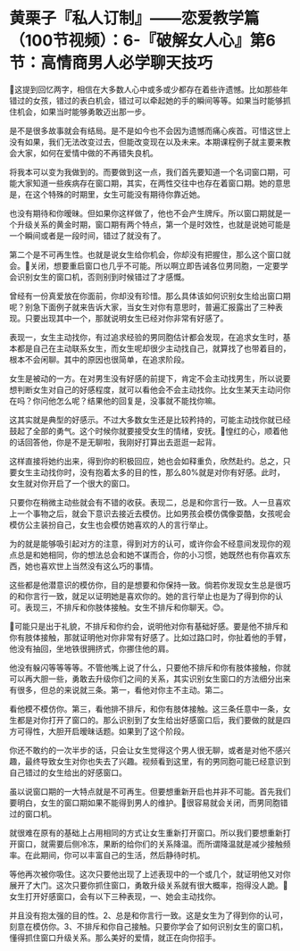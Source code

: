 # 黄栗子『私人订制』——恋爱教学篇（100节视频）：6-『破解女人心』第6节：高情商男人必学聊天技巧

🎼这提到回忆两字，相信在大多数人心中或多或少都存在着些许遗憾。比如那些年错过的女孩，错过的表白机会，错过可以牵起她的手的瞬间等等。如果当时能够抓住机会，如果当时能够勇敢迈出那一步。

是不是很多故事就会有结局。是不是如今也不会因为遗憾而痛心疾首。可惜这世上没有如果，我们无法改变过去，但能改变现在以及未来。本期课程例子就主要来教会大家，如何在爱情中做的不再错失良机。

将我本可以变为我做到的。而要做到这一点，我们首先要知道一个名词窗口期，可能大家知道一些疾病存在窗口期，其实，在两性交往中也存在着窗口期。她的意思是，在这个特殊的时期里，女生可能没有期待你靠近她。

也没有期待和你暧昧。但如果你这样做了，他也不会产生牌斥。所以窗口期就是一个升级关系的黄金时期，窗口期有两个特点，第一个是时效性，也就是说她可能是一个瞬间或者是一段时间，错过了就没有了。

第二个是不可再生性。也就是说女生给你机会，你却没有把握住，那么这个窗口就会。🎼关闭，想要重启窗口也几乎不可能。所以啊立即告诫各位男同胞，一定要学会识别女生的窗口机，否则别到时候错过了才感慨。

曾经有一份真爱放在你面前，你却没有珍惜。那么具体该如何识别女生给出窗口期呢？别急下面例子就来告诉大家，当女生对你有意思时，普遍汇报露出了三种表现。只要出现其中一个，那就说明女生已经对你非常有好感了。

表现一，女生主动找你，有过追求经验的男同胞估计都会发现，在追求女生时，基本都是自己在主动联系女生，而女生呢却很少主动找自己，就算找了也带着目的，根本不会闲聊。其中的原因也很简单，在追求阶段。

女生是被动的一方。在对男生没有好感的前提下，肯定不会主动找男生，所以说要想判断女生对自己的好感程度，就可以看他会不会主动找你。比女生某天主动问你在吗？你问他怎么呢？结果他的回复是，没事就不能找你嘛。

这其实就是典型的好感示。不过大多数女生还是比较矜持的，可能主动找你就已经鼓起了全部的勇气。这个时候你就要接受女生的情绪，安抚。🎼惶红的心，顺着他的话回答他，你是不是无聊啦，我刚好打算出去逛逛一起背。

这样直接将她约出来，得到你的积极回应，她也会如释重负，欣然赴约。总之，只要女生主动找你时，没有抱着太多的目的性，那么80%就是对你有好感。此时，女生就对你开启了一个很大的窗口。

只要你在稍微主动些就会有不错的收获。表现二，总是和你言行一致。人一旦喜欢上一个事物之后，就会下意识去接近去模仿。比如男孩会模仿偶像耍酷，女孩呢会模仿公主装扮自己，女生也会模仿她喜欢的人的言行举止。

为的就是能够吸引起对方的注意，得到对方的认可，或许你会不经意间发现你的观点总是和她相同，你的想法总会和她不谋而合，你的小习惯，她既然也有你喜欢东西，她也喜欢世上当然没有这么巧的事情。

这些都是他潜意识的模仿你，目的是想要和你保持一致。倘若你发现女生总是很巧的和你言行一致，就足以证明她是喜欢你的。她的言行举止也是为了得到你的认可。表现三，不排斥和你肢体接触。女生不排斥和你聊天。😊。

🎼可能只是出于礼貌，不排斥和你约会，说明他对你有基础好感。要是他不排斥和你有肢体接触，那就证明他对你非常有好感了。比如过路口时，你扯着他的手臂，他没有抽回，坐地铁很拥挤式，你挪住他的肩。

他没有躲闪等等等等。不管他嘴上说了什么，只要他不排斥和你有肢体接触，你就可以再大胆一些，勇敢去升级你们之间的关系，其实识别女生窗口的方法细分出来有很多，但总的来说就三条。第一，看他对你主不主动。第二。

看他模不模仿你。第三，看他排不排斥，和你有肢体接触。这三条任意中一条，女生都是对你打开了窗口的。那么识别到了女生给出好感窗口后，我们要做的就是四方可得性，大胆开启暧昧话题。如果到了这个阶段。

你还不敢约的一次半步的话，只会让女生觉得这个男人很无聊，或者是对他不感兴趣，最终导致女生对你也失去了兴趣。视频看到这里，有的男同胞可能已经意识到自己错过的女生给出的好感窗口。

虽以说窗口期的一大特点就是不可再生。但要想重新开启也并非不可能。首先我们要明白，女生的窗口期如果不能得到男人的维护。🎼很容易就会关闭，而男同胞错过的窗口机。

就很难在原有的基础上占用相同的方式让女生重新打开窗口。所以我们要想重新打开窗口，就需要后侧冷冻，果断的给你们的关系降温。而所谓降温就是减少接触频率。在此期间，你可以丰富自己的生活，然后静待时机。

等他再次被你吸住。这次只要他出现了上述表现中的一个或几个，就证明他又对你展开了大门。这次只要你抓住窗口，勇敢升级关系就有很大概率，抱得没人跪。🎼女生打开好感窗口，会有以下三种表现，一、她会主动找你。

并且没有抱太强的目的性。2、总是和你言行一致。这是女生为了得到你的认可，刻意在模仿你。3、不排斥和你自己接触。只要你学会了如何识别女生的窗口机，懂得抓住窗口升级关系。那么美好的爱情，就正在向你招手。


